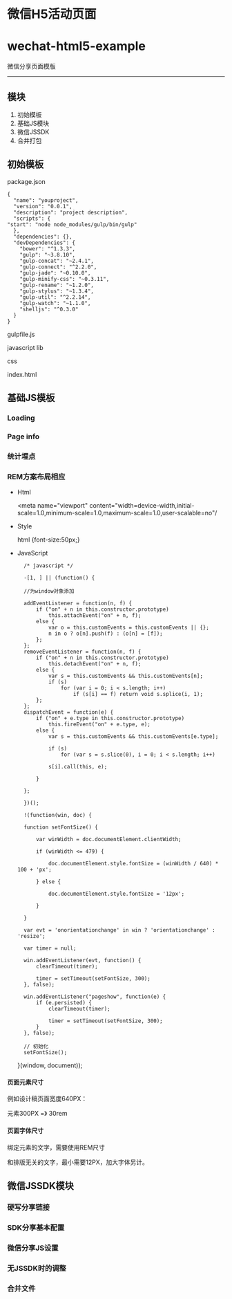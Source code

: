# 微信H5活动页面


# wechat-html5-example 

微信分享页面模版
---## 模块1. 初始模板2. 基础JS模块3. 微信JSSDK4. 合并打包 ## 初始模板package.json    {      "name": "youproject",      "version": "0.0.1",      "description": "project description",      "scripts": {    "start": "node node_modules/gulp/bin/gulp"      },      "dependencies": {},      "devDependencies": {	    "bower": "^1.3.3",	    "gulp": "~3.8.10",	    "gulp-concat": "~2.4.1",	    "gulp-connect": "^2.2.0",	    "gulp-jade": "~0.10.0",	    "gulp-minify-css": "~0.3.11",	    "gulp-rename": "~1.2.0",	    "gulp-stylus": "~1.3.4",	    "gulp-util": "^2.2.14",	    "gulp-watch": "~1.1.0",	    "shelljs": "^0.3.0"      }    }gulpfile.jsjavascript libcssindex.html## 基础JS模板### Loading### Page info### 统计埋点### REM方案布局相应* Html    <meta name="viewport" content="width=device-width,initial-scale=1.0,minimum-scale=1.0,maximum-scale=1.0,user-scalable=no"/    * Style      html {font-size:50px;}* JavaScript        /* javascript */

        -[1, ] || (function() {

        //为window对象添加

        addEventListener = function(n, f) {
            if ("on" + n in this.constructor.prototype)
                this.attachEvent("on" + n, f);
            else {
                var o = this.customEvents = this.customEvents || {};
                n in o ? o[n].push(f) : (o[n] = [f]);
            };
        };
        removeEventListener = function(n, f) {
            if ("on" + n in this.constructor.prototype)
                this.detachEvent("on" + n, f);
            else {
                var s = this.customEvents && this.customEvents[n];
                if (s)
                    for (var i = 0; i < s.length; i++)
                        if (s[i] == f) return void s.splice(i, 1);
            };
        };
        dispatchEvent = function(e) {
            if ("on" + e.type in this.constructor.prototype)
                this.fireEvent("on" + e.type, e);
            else {
                var s = this.customEvents && this.customEvents[e.type];

                if (s)
                    for (var s = s.slice(0), i = 0; i < s.length; i++)

                s[i].call(this, e);

            }

        };

        })();

        !(function(win, doc) {

        function setFontSize() {

            var winWidth = doc.documentElement.clientWidth;

            if (winWidth <= 479) {

                doc.documentElement.style.fontSize = (winWidth / 640) * 100 + 'px';

            } else {

                doc.documentElement.style.fontSize = '12px';

            }

        }

        var evt = 'onorientationchange' in win ? 'orientationchange' : 'resize';

        var timer = null;

        win.addEventListener(evt, function() {
            clearTimeout(timer);

            timer = setTimeout(setFontSize, 300);
        }, false);

        win.addEventListener("pageshow", function(e) {
            if (e.persisted) {
                clearTimeout(timer);

                timer = setTimeout(setFontSize, 300);
            }
        }, false);

        // 初始化
        setFontSize();

    }(window, document));
#### 页面元素尺寸例如设计稿页面宽度640PX：元素300PX =》 30rem#### 页面字体尺寸绑定元素的文字，需要使用REM尺寸和排版无关的文字，最小需要12PX，加大字体另计。## 微信JSSDK模块### 硬写分享链接### SDK分享基本配置### 微信分享JS设置### 无JSSDK时的调整### 合并文件
